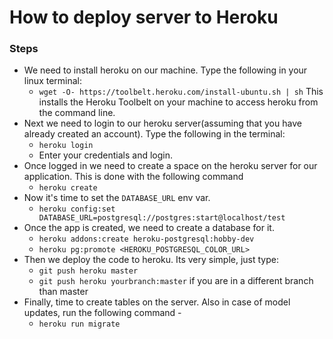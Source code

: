# How to deploy server to Heroku

### Steps

* We need to install heroku on our machine. Type the following in your linux terminal:
	* ```wget -O- https://toolbelt.heroku.com/install-ubuntu.sh | sh```
  This installs the Heroku Toolbelt on your machine to access heroku from the command line.
* Next we need to login to our heroku server(assuming that you have already created an account). Type the following in the terminal:
	* ```heroku login```
    * Enter your credentials and login.
* Once logged in we need to create a space on the heroku server for our application. This is done with the following command
	* ```heroku create```
* Now it's time to set the `DATABASE_URL` env var.
    * ```heroku config:set DATABASE_URL=postgresql://postgres:start@localhost/test```
* Once the app is created, we need to create a database for it.
    * ```heroku addons:create heroku-postgresql:hobby-dev```
    * ```heroku pg:promote <HEROKU_POSTGRESQL_COLOR_URL>```
* Then we deploy the code to heroku. Its very simple, just type:
	* ```git push heroku master```
    * ```git push heroku yourbranch:master``` if you are in a different branch than master
* Finally, time to create tables on the server. Also in case of model updates, run the following command -
    * ```heroku run migrate```
